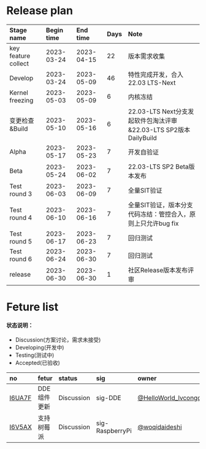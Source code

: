 # Release plan
|Stage name|Begin time|End time|Days|Note|
|:----------|:---------|:-------|:---------|:-------|
|key feature collect|2023-03-24|2023-04-15|22|版本需求收集|
|Develop|2023-03-24|2023-05-09|46|特性完成开发，合入22.03 LTS-Next|
|Kernel freezing|2023-05-03|2023-05-09|6|内核冻结|
|变更检查&Build|2023-05-10|2023-05-16|6|22.03-LTS Next分支发起软件包淘汰评审&22.03-LTS SP2版本DailyBuild|
|Alpha|2023-05-17|2023-05-23|7|开发自验证|
|Beta|2023-05-24|2023-06-02|7|22.03-LTS SP2 Beta版本发布|
|Test round 3|2023-06-03|2023-06-09|7|全量SIT验证|
|Test round 4|2023-06-10|2023-06-16|7|全量SIT验证，版本分支代码冻结：管控合入，原则上只允许bug fix|
|Test round 5|2023-06-17|2023-06-23|7|回归测试|
|Test round 6|2023-06-24|2023-06-30|7|回归测试|
|release|2023-06-30|2023-06-30|1|社区Release版本发布评审|

# Feture list
#### 状态说明：
- Discussion(方案讨论，需求未接受)
- Developing(开发中)
- Testing(测试中)
- Accepted(已验收)

|no|fetur|status|sig|owner|
|:----|:---|:---|:--|:----|
|[I6UA7F](https://gitee.com/openeuler/release-management/issues/I6UA7F)|DDE组件更新|Discussion|sig-DDE|[@HelloWorld_lvcongqing](https://gitee.com/HelloWorld_lvcongqing/)|
|[I6V5AX](https://gitee.com/openeuler/release-management/issues/I6V5AX)|支持树莓派|Discussion|sig-RaspberryPi|[@woqidaideshi](https://gitee.com/woqidaideshi/)|

